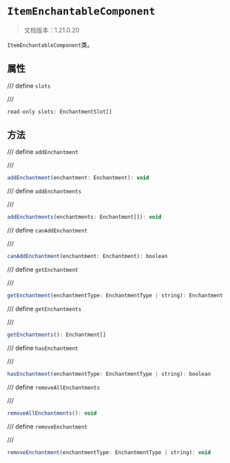 # `ItemEnchantableComponent`

> 文档版本：1.21.0.20

`ItemEnchantableComponent`类。

## 属性

/// define
`slots`


///

```js
read-only slots: EnchantmentSlot[]
```


## 方法

/// define
`addEnchantment`


///

```js
addEnchantment(enchantment: Enchantment): void
```


/// define
`addEnchantments`


///

```js
addEnchantments(enchantments: Enchantment[]): void
```


/// define
`canAddEnchantment`


///

```js
canAddEnchantment(enchantment: Enchantment): boolean
```


/// define
`getEnchantment`


///

```js
getEnchantment(enchantmentType: EnchantmentType | string): Enchantment | undefined
```


/// define
`getEnchantments`


///

```js
getEnchantments(): Enchantment[]
```


/// define
`hasEnchantment`


///

```js
hasEnchantment(enchantmentType: EnchantmentType | string): boolean
```


/// define
`removeAllEnchantments`


///

```js
removeAllEnchantments(): void
```


/// define
`removeEnchantment`


///

```js
removeEnchantment(enchantmentType: EnchantmentType | string): void
```

